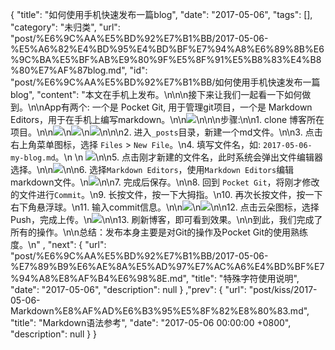 {
    "title": "如何使用手机快速发布一篇blog",
    "date": "2017-05-06",
    "tags": [],
    "category": "未归类",
    "url": "post/%E6%9C%AA%E5%BD%92%E7%B1%BB/2017-05-06-%E5%A6%82%E4%BD%95%E4%BD%BF%E7%94%A8%E6%89%8B%E6%9C%BA%E5%BF%AB%E9%80%9F%E5%8F%91%E5%B8%83%E4%B8%80%E7%AF%87blog.md",
    "id": "post/%E6%9C%AA%E5%BD%92%E7%B1%BB/如何使用手机快速发布一篇blog",
    "content": "本文在手机上发布。\n\n\n接下来让我们一起看一下如何做到。\n\nApp有两个: 一个是 Pocket Git, 用于管理git项目，一个是 Markdown Editors，用于在手机上编写markdown。\n\n![](https://static.dingtalk.com/media/lADPACOG8zdKl4DNB0HNBDU_1077_1857.jpg_300x300.jpg)\n\n\n步骤:\n\n1. clone 博客所在项目。\n\n![](https://static.dingtalk.com/media/lADPACOG8zdLCLvNBprNBDY_1078_1690.jpg_300x300.jpg)\n![](https://static.dingtalk.com/media/lADPACOG8zdLCLnNBqXNBDE_1073_1701.jpg_300x300.jpg)\n![](https://static.dingtalk.com/media/lADPACOG8zdLCLjNA_nNBDY_1078_1017.jpg_300x300.jpg)\n\n\n2. 进入`_posts`目录，新建一个md文件。\n\n3. 点击右上角菜单图标，选择 `Files` > `New File`。\n4. 填写文件名，如: `2017-05-06-my-blog.md`。\n  \n ![](https://static.dingtalk.com/media/lALPACOG8zdKBcPNB4DNBDg_1080_1920.png_300x300.jpg)\n\n5. 点击刚才新建的文件名，此时系统会弹出文件编辑器选择。\n\n![](https://static.dingtalk.com/media/lADPACOG8zdLCLfNA8jNBDA_1072_968.jpg_300x300.jpg)\n\n6. 选择`Markdown Editors`，使用`Markdown Editors`编辑markdown文件。\n![](https://static.dingtalk.com/media/lADPACOG8zdLCLbNAsbNBDg_1080_710.jpg_300x300.jpg)\n\n7. 完成后保存。\n\n8. 回到 `Pocket Git`，将刚才修改的文件进行`Commit`。\n9. 长按文件，按一下大拇指。\n10. 再次长按文件，按一下右下角悬浮球。\n11. 输入commit信息。\n\n![](https://static.dingtalk.com/media/lADPACOG8zdLCLXNA7bNBDg_1080_950.jpg_300x300.jpg)\n![](https://static.dingtalk.com/media/lADPACOG8zdLCLTNA8PNA6c_935_963.jpg_300x300.jpg)\n\n12. 点击云朵图标，选择Push，完成上传。\n![](https://static.dingtalk.com/media/lADPACOG8zdLCLLNAknNAko_586_585.jpg_300x300.jpg)\n\n13. 刷新博客，即可看到效果。\n\n到此，我们完成了所有的操作。\n\n总结：发布本身主要是对Git的操作及Pocket Git的使用熟练度。\n"
    , "next": {
        "url": "post/%E6%9C%AA%E5%BD%92%E7%B1%BB/2017-05-06-%E7%89%B9%E6%AE%8A%E5%AD%97%E7%AC%A6%E4%BD%BF%E7%94%A8%E8%AF%B4%E6%98%8E.md",
        "title": "特殊字符使用说明",
        "date": "2017-05-06",
        "description": null
    }
    ,"prev": {
        "url": "post/kiss/2017-05-06-Markdown%E8%AF%AD%E6%B3%95%E5%8F%82%E8%80%83.md",
        "title": "Markdown语法参考",
        "date": "2017-05-06 00:00:00 +0800",
        "description": null
    }
}